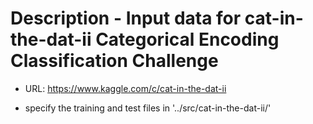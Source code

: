 # Description - Input data for cat-in-the-dat-ii Categorical Encoding Classification Challenge

- URL: https://www.kaggle.com/c/cat-in-the-dat-ii

- specify the training and test files in '../src/cat-in-the-dat-ii/'

